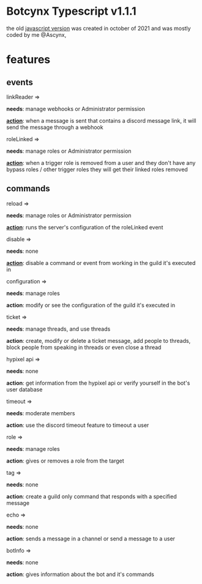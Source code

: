 # Botcynx Typescript v1.1.1
the old [javascript version](https://github.com/ascynx-betas/botcynx-js) was created in october of 2021
and was mostly coded by me @Ascynx,

# features

## events
linkReader =>

**needs**: manage webhooks or Administrator permission

**[action](https://cdn.discordapp.com/attachments/903281241594413176/931176014925688852/unknown.png)**: when a message is sent that contains a discord message link, it will send the message through a webhook


roleLinked =>

**needs**: manage roles or Administrator permission

**[action](https://cdn.discordapp.com/attachments/903281241594413176/931176550748016720/unknown.png)**: when a trigger role is removed from a user and they don't have any bypass roles / other trigger roles they will get their linked roles removed


## commands

reload =>

**needs**: manage roles or Administrator permission

**[action](https://cdn.discordapp.com/attachments/903281241594413176/931176923520966656/unknown.png)**: runs the server's configuration of the roleLinked event


disable =>

**needs**: none

**[action](https://cdn.discordapp.com/attachments/903281241594413176/931177873308540978/unknown.png)**: disable a command or event from working in the guild it's executed in


configuration =>

**needs**: manage roles

**action**: modify or see the configuration of the guild it's executed in


ticket =>

**needs**: manage threads, and use threads

**action**: create, modify or delete a ticket message, add people to threads, block people from speaking in threads or even close a thread


hypixel api =>

**needs**: none

**action**: get information from the hypixel api or verify yourself in the bot's user database


timeout =>

**needs**: moderate members

**action**: use the discord timeout feature to timeout a user


role =>

**needs**: manage roles

**action**: gives or removes a role from the target


tag => 

**needs**: none

**action**: create a guild only command that responds with a specified message


echo =>

**needs**: none

**action**: sends a message in a channel or send a message to a user


botInfo =>

**needs**: none

**action**: gives information about the bot and it's commands